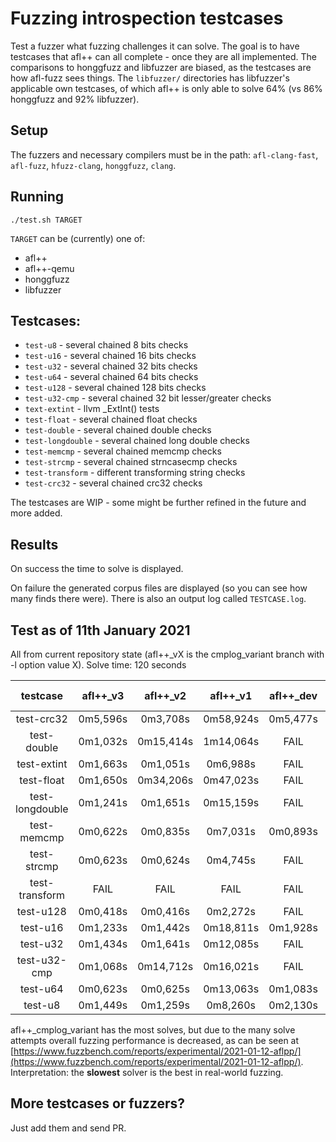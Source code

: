# Fuzzing introspection testcases

Test a fuzzer what fuzzing challenges it can solve.
The goal is to have testcases that afl++ can all complete - once they are all implemented.
The comparisons to honggfuzz and libfuzzer are biased, as the testcases are how afl-fuzz sees things.
The `libfuzzer/` directories has libfuzzer's applicable own testcases, of which afl++ is only able to solve 64% (vs 86% honggfuzz and 92% libfuzzer).

## Setup

The fuzzers and necessary compilers must be in the path: `afl-clang-fast`, `afl-fuzz`, `hfuzz-clang`, `honggfuzz`, `clang`.

## Running

```
./test.sh TARGET
```

`TARGET` can be (currently) one of:
  * afl++
  * afl++-qemu
  * honggfuzz
  * libfuzzer

## Testcases:

  * `test-u8` - several chained 8 bits checks
  * `test-u16` - several chained 16 bits checks
  * `test-u32` - several chained 32 bits checks
  * `test-u64` - several chained 64 bits checks
  * `test-u128` - several chained 128 bits checks
  * `test-u32-cmp` - several chained 32 bit lesser/greater checks
  * `text-extint` - llvm _ExtInt() tests
  * `test-float` - several chained float checks
  * `test-double` - several chained double checks
  * `test-longdouble` - several chained long double checks
  * `test-memcmp` - several chained memcmp checks
  * `test-strcmp` - several chained strncasecmp checks
  * `test-transform` - different transforming string checks
  * `test-crc32` - several chained crc32 checks

The testcases are WIP - some might be further refined in the future and more added.

## Results

On success the time to solve is displayed.

On failure the generated corpus files are displayed (so you can see how many finds there were). There is also an output log called `TESTCASE.log`.

## Test as of 11th January 2021

All from current repository state (afl++_vX is the cmplog_variant branch with -l option value X).
Solve time: 120 seconds

|testcase|afl++_v3|afl++_v2|afl++_v1|afl++_dev|afl++_stable|honggfuzz-2.3|libfuzzer-12|
|:------:|:------:|:------:|:------:|:-------:|:----------:|:-----------:|:----------:|
|test-crc32|0m5,596s|0m3,708s|0m58,924s|0m5,477s|0m5,251s|FAIL|FAIL|
|test-double|0m1,032s|0m15,414s|1m14,064s|FAIL|FAIL|FAIL|FAIL|
|test-extint|0m1,663s|0m1,051s|0m6,988s|FAIL|FAIL|FAIL|FAIL|
|test-float|0m1,650s|0m34,206s|0m47,023s|FAIL|FAIL|FAIL|FAIL|
|test-longdouble|0m1,241s|0m1,651s|0m15,159s|FAIL|FAIL|FAIL|FAIL|
|test-memcmp|0m0,622s|0m0,835s|0m7,031s|0m0,893s|0m1,087s|0m1,023s|0m0,089s|
|test-strcmp|0m0,623s|0m0,624s|0m4,745s|FAIL|0m1,091s|0m1,220s|0m13,757s|
|test-transform|FAIL|FAIL|FAIL|FAIL|FAIL|0m31,420s|FAIL|
|test-u128|0m0,418s|0m0,416s|0m2,272s|FAIL|FAIL|FAIL|FAIL|
|test-u16|0m1,233s|0m1,442s|0m18,811s|0m1,928s|0m2,135s|FAIL|FAIL|
|test-u32|0m1,434s|0m1,641s|0m12,085s|FAIL|FAIL|FAIL|FAIL|
|test-u32-cmp|0m1,068s|0m14,712s|0m16,021s|FAIL|FAIL|FAIL|FAIL|
|test-u64|0m0,623s|0m0,625s|0m13,063s|0m1,083s|0m0,896s|FAIL|1m24,684s|
|test-u8|0m1,449s|0m1,259s|0m8,260s|0m2,130s|0m2,139s|FAIL|FAIL|

afl++_cmplog_variant has the most solves, but due to the many solve attempts overall fuzzing performance is decreased, as can be seen at [https://www.fuzzbench.com/reports/experimental/2021-01-12-aflpp/](https://www.fuzzbench.com/reports/experimental/2021-01-12-aflpp/).
Interpretation: the **slowest** solver is the best in real-world fuzzing.

## More testcases or fuzzers?

Just add them and send PR.
